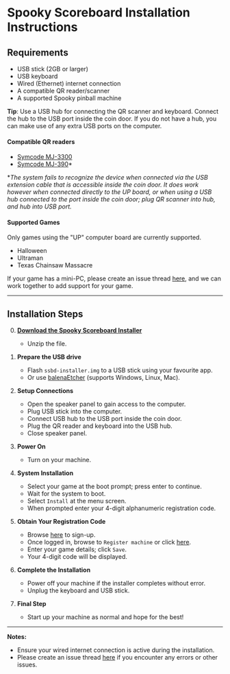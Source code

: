 # Spooky Scoreboard Installation Instructions

## Requirements
- USB stick (2GB or larger)
- USB keyboard
- Wired (Ethernet) internet connection
- A compatible QR reader/scanner
- A supported Spooky pinball machine

**Tip**: Use a USB hub for connecting the QR scanner and keyboard. Connect the
hub to the USB port inside the coin door. If you do not have a hub, you can make
use of any extra USB ports on the computer.

#### Compatible QR readers
- [Symcode MJ-3300](https://amzn.to/4fuNqTx)
- [Symcode MJ-390](https://amzn.to/40QrH4D)*

**The system fails to recognize the device when connected via the USB extension cable that
is accessible inside the coin door. It does work however when connected directly
to the UP board, or when using a USB hub connected to the port inside the coin door; 
plug QR scanner into hub, and hub into USB port.*

#### Supported Games
Only games using the "UP" computer board are currently supported.
- Halloween
- Ultraman
- Texas Chainsaw Massacre

If your game has a mini-PC, please create an issue thread [here](https://github.com/gregcube/spooky_scoreboard_daemon/issues),
and we can work together to add support for your game.

---

## Installation Steps

0. [**Download the Spooky Scoreboard Installer**](https://spookyscoreboard.com/ssbd-installer.zip)
   - Unzip the file.

1. **Prepare the USB drive**
   - Flash `ssbd-installer.img` to a USB stick using your favourite app.
   - Or use [balenaEtcher](https://etcher.balena.io/) (supports Windows, Linux, Mac).

2. **Setup Connections**
   - Open the speaker panel to gain access to the computer.
   - Plug USB stick into the computer.
   - Connect USB hub to the USB port inside the coin door.
   - Plug the QR reader and keyboard into the USB hub.
   - Close speaker panel.

3. **Power On**
   - Turn on your machine.

4. **System Installation**
   - Select your game at the boot prompt; press enter to continue.
   - Wait for the system to boot.
   - Select `Install` at the menu screen.
   - When prompted enter your 4-digit alphanumeric registration code.

5. **Obtain Your Registration Code**
   - Browse [here](https://spookyscoreboard.com/user/register) to sign-up.
   - Once logged in, browse to `Register machine` or click [here](https://spookyscoreboard.com/m/add).
   - Enter your game details; click `Save`.
   - Your 4-digit code will be displayed.

6. **Complete the Installation**
   - Power off your machine if the installer completes without error.
   - Unplug the keyboard and USB stick.

7. **Final Step**
   - Start up your machine as normal and hope for the best!

---

**Notes:**
- Ensure your wired internet connection is active during the installation.
- Please create an issue thread [here](https://github.com/gregcube/spooky_scoreboard_daemon/issues)
if you encounter any errors or other issues.


